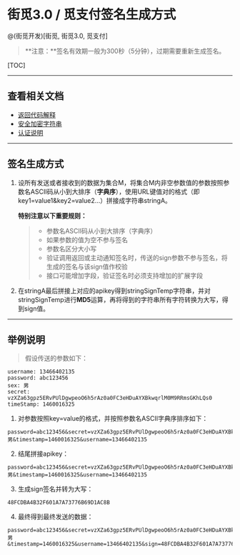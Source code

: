 # 街觅3.0 / 觅支付签名生成方式

@(街觅开发)[街觅, 街觅3.0, 觅支付]

> **注意：**签名有效期一般为300秒（5分钟），过期需要重新生成签名。

[TOC]

-------------------
## 查看相关文档

- [返回代码解释](https://app.yinxiang.com/shard/s27/nl/1185386039/b785187d-0df2-4359-871a-a4068230faf9/)
- [安全加密字符串](https://app.yinxiang.com/shard/s27/nl/1185386039/97eb7d6f-da3a-45a6-a016-b49d4ccab307/)
- [认证说明](https://app.yinxiang.com/shard/s27/nl/1185386039/d10374c1-7184-4a9f-a6a0-bceb47c0ff80/)

-------------------

## 签名生成方式
1. 设所有发送或者接收到的数据为集合M，将集合M内非空参数值的参数按照参数名ASCII码从小到大排序（**字典序**），使用URL键值对的格式（即key1=value1&key2=value2…）拼接成字符串stringA。

	**特别注意以下重要规则：**
	> - 参数名ASCII码从小到大排序（字典序）
	> - 如果参数的值为空不参与签名
	> - 参数名区分大小写
	> - 验证调用返回或主动通知签名时，传送的sign参数不参与签名，将生成的签名与该sign值作校验
	> - 接口可能增加字段，验证签名时必须支持增加的扩展字段

2. 在stringA最后拼接上对应的apikey得到stringSignTemp字符串，并对stringSignTemp进行**MD5**运算，再将得到的字符串所有字符转换为大写，得到sign值。

-------------------

## 举例说明

> 假设传送的参数如下：
```http
username: 13466402135
password: abc123456
sex: 男
secret: vzXZa63gpz5ERvPUlDgwpeoO6h5rAz0a0FC3eHDuAYXBkwqrlM0M9RRmsGKhLQs0
timeStamp: 1460016325
```

1. 对参数按照key=value的格式，并按照参数名ASCII字典序排序如下：
```http
password=abc123456&secret=vzXZa63gpz5ERvPUlDgwpeoO6h5rAz0a0FC3eHDuAYXBkwqrlM0M9RRmsGKhLQs0&sex=男&timestamp=1460016325&username=13466402135
```
2. 结尾拼接apikey：
```http
password=abc123456&secret=vzXZa63gpz5ERvPUlDgwpeoO6h5rAz0a0FC3eHDuAYXBkwqrlM0M9RRmsGKhLQs0&sex=男&timestamp=1460016325&username=13466402135
```
3. 生成sign签名并转为大写：
```http
48FCDBA4B32F601A7A73776B69D1AC8B
```
4. 最终得到最终发送的数据：
```http
password=abc123456&secret=vzXZa63gpz5ERvPUlDgwpeoO6h5rAz0a0FC3eHDuAYXBkwqrlM0M9RRmsGKhLQs0&sex=男&timestamp=1460016325&username=13466402135&sign=48FCDBA4B32F601A7A73776B69D1AC8B
```
